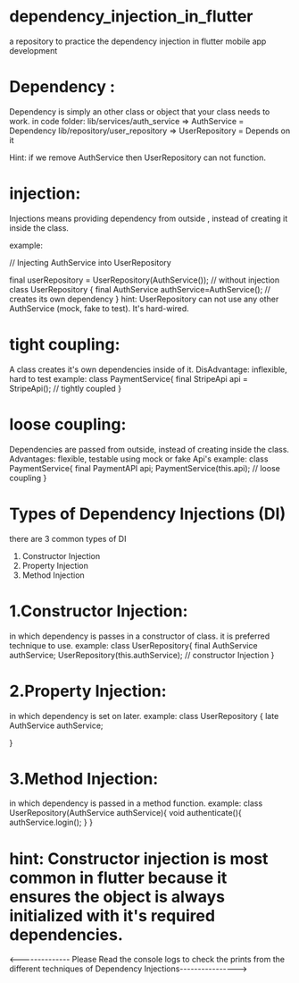 # dependency_injection_in_flutter
a repository to practice the dependency injection in flutter mobile app development 


# Dependency :
Dependency is simply an other class or object that your class needs to work. 
 in code folder: 
  lib/services/auth_service => AuthService = Dependency 
  lib/repository/user_repository => UserRepository = Depends on it

Hint: if we remove AuthService then UserRepository can not function.

# injection:
Injections means providing dependency from outside , instead of creating it inside the class.

example: 

  // Injecting AuthService into UserRepository 
  
  final userRepository = UserRepository(AuthService());
  // without injection
  class UserRepository {
 final AuthService authService=AuthService(); // creates its own dependency
 }
  hint: UserRepository can not use any other AuthService (mock, fake to test). It's hard-wired.
  
# tight coupling:
  A class creates it's own dependencies inside of it.
  DisAdvantage: inflexible, hard to test
  example:
  class PaymentService{
   final StripeApi api = StripeApi(); // tightly coupled
  }
# loose coupling: 
  Dependencies are passed from outside, instead of creating inside the class.
  Advantages: flexible, testable using mock or fake Api's 
  example:
   class PaymentService{
     final PaymentAPI api;
    PaymentService(this.api); // loose coupling
}

# Types of Dependency Injections (DI)

there are 3 common types of DI 
1. Constructor Injection 
2. Property Injection
3. Method Injection

# 1.Constructor Injection:
  in which dependency is passes in a constructor of class. it is preferred technique to use.
  example:
   class UserRepository{
   final AuthService authService;
   UserRepository(this.authService); // constructor Injection
}

# 2.Property Injection:
  in which dependency is set on later.
  example:
   class UserRepository {
  late AuthService authService;
  
}

# 3.Method Injection:
  in which dependency is passed in a method function.
  example:
  class UserRepository(AuthService authService){
   void authenticate(){
  authService.login();
  }
  }
# hint: Constructor injection is most common in flutter because it ensures the object is always initialized with it's required dependencies.





<-------------- Please Read the console logs  to check the prints from the different techniques of Dependency Injections---------------->